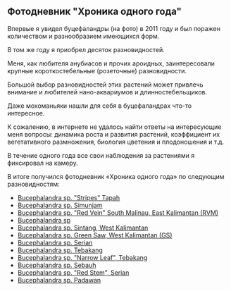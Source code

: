 ## Фотодневник "Хроника одного года"

Впервые я увидел буцефаландры (на фото) в 2011 году и был поражен количеством и разнообразием имеющихся форм.

В том же году я приобрел десяток разновидностей.

Меня, как любителя анубиасов и прочих ароидных, заинтересовали крупные короткостебельные (розеточные) разновидности.

Большой выбор разновидностей этих растений может привлечь внимание и любителей нано-аквариумов и длинностебельщиков.

Даже мохоманьяки нашли для себя в буцефаландрах что-то интересное.

К сожалению, в интернете не удалось найти ответы на интересующие меня вопросы: динамика роста и развития растений, коэффициент их вегетативного размножения, биология цветения и плодоношения и т.д.

В течение одного года все свои наблюдения за растениями я фиксировал на камеру.

В итоге получился фотодневник «Хроника одного года» по следующим разновидностям:

- [Bucephalandra sp. "Stripes" Tapah](b01/)
- [Bucephalandra sp. Simunjam](b02/)
- [Bucephalandra sp. "Red Vein" South Malinau, East Kalimantan (RVM)](b03/)
- [Bucephalandra sp](b04/)
- [Bucephalandra sp. Sintang, West Kalimantan](b05/)
- [Bucephalandra sp. Green Saw, West Kalimantan (GS)](b06/)
- [Bucephalandra sp. Serian](b07/)
- [Bucephalandra sp. Tebakang](b08/)
- [Bucephalandra sp. "Narrow Leaf", Tebakang](b09/)
- [Bucephalandra sp. Sebauh](b10/)
- [Bucephalandra sp. "Red Stem", Serian](b11/)
- [Bucephalandra sp. Padawan](b12/)
